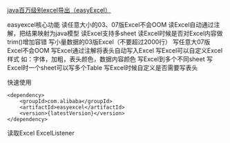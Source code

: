 
[java百万级别excel导出（easyExcel）](https://blog.csdn.net/roger_coderlife/article/details/83748963)

easyexcel核心功能
读任意大小的03、07版Excel不会OOM
读Excel自动通过注解，把结果映射为java模型
读Excel支持多sheet
读Excel时候是否对Excel内容做trim()增加容错
写小量数据的03版Excel（不要超过2000行）
写任意大07版Excel不会OOM
写Excel通过注解将表头自动写入Excel
写Excel可以自定义Excel样式 如：字体，加粗，表头颜色，数据内容颜色
写Excel到多个不同sheet
写Excel时一个sheet可以写多个Table
写Excel时候自定义是否需要写表头

快速使用
```pom
<dependency>
    <groupId>com.alibaba</groupId>
    <artifactId>easyexcel</artifactId>
    <version>{latestVersion}</version>
</dependency>
```

读取Excel
ExcelListener